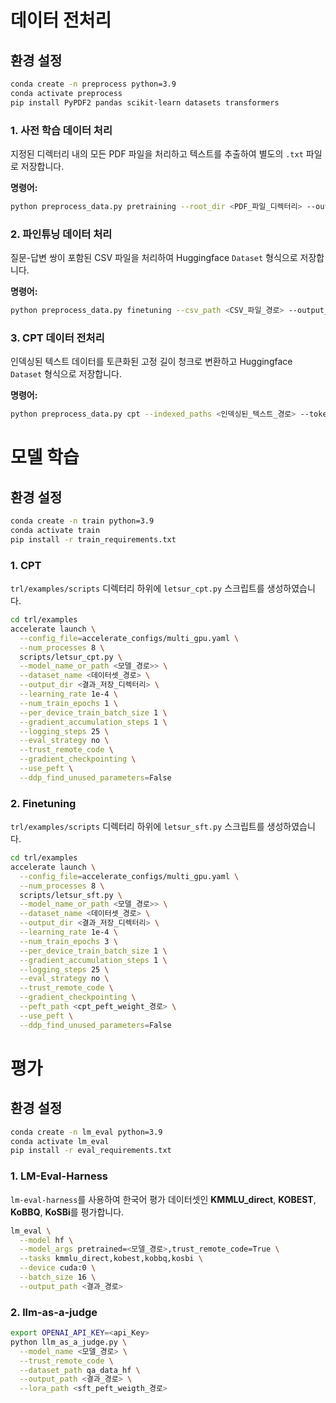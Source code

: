 # 데이터 전처리

## 환경 설정 

```bash
conda create -n preprocess python=3.9
conda activate preprocess
pip install PyPDF2 pandas scikit-learn datasets transformers
```

### 1. 사전 학습 데이터 처리

지정된 디렉터리 내의 모든 PDF 파일을 처리하고 텍스트를 추출하여 별도의 `.txt` 파일로 저장합니다.

**명령어:**

```bash
python preprocess_data.py pretraining --root_dir <PDF_파일_디렉터리> --output_dir <결과_저장_디렉터리>
```

### 2. 파인튜닝 데이터 처리

질문-답변 쌍이 포함된 CSV 파일을 처리하여 Huggingface `Dataset` 형식으로 저장합니다.

**명령어:**

```bash
python preprocess_data.py finetuning --csv_path <CSV_파일_경로> --output_path <결과_저장_디렉터리>
```

### 3. CPT 데이터 전처리

인덱싱된 텍스트 데이터를 토큰화된 고정 길이 청크로 변환하고 Huggingface `Dataset` 형식으로 저장합니다.

**명령어:**

```bash
python preprocess_data.py cpt --indexed_paths <인덱싱된_텍스트_경로> --tokenizer_path <토크나이저_경로> --output_path <결과_저장_디렉터리>
```

# 모델 학습

## 환경 설정 

```bash
conda create -n train python=3.9
conda activate train
pip install -r train_requirements.txt
```

### 1. CPT
`trl/examples/scripts` 디렉터리 하위에 `letsur_cpt.py` 스크립트를 생성하였습니다.

```bash
cd trl/examples
accelerate launch \
  --config_file=accelerate_configs/multi_gpu.yaml \
  --num_processes 8 \
  scripts/letsur_cpt.py \
  --model_name_or_path <모델_경로>> \
  --dataset_name <데이터셋_경로> \
  --output_dir <결과_저장_디렉터리> \
  --learning_rate 1e-4 \
  --num_train_epochs 1 \
  --per_device_train_batch_size 1 \
  --gradient_accumulation_steps 1 \
  --logging_steps 25 \
  --eval_strategy no \
  --trust_remote_code \
  --gradient_checkpointing \
  --use_peft \
  --ddp_find_unused_parameters=False
```

### 2. Finetuning
`trl/examples/scripts` 디렉터리 하위에 `letsur_sft.py` 스크립트를 생성하였습니다.

```bash
cd trl/examples
accelerate launch \
  --config_file=accelerate_configs/multi_gpu.yaml \
  --num_processes 8 \
  scripts/letsur_sft.py \
  --model_name_or_path <모델_경로>> \
  --dataset_name <데이터셋_경로> \
  --output_dir <결과_저장_디렉터리> \
  --learning_rate 1e-4 \
  --num_train_epochs 3 \
  --per_device_train_batch_size 1 \
  --gradient_accumulation_steps 1 \
  --logging_steps 25 \
  --eval_strategy no \
  --trust_remote_code \
  --gradient_checkpointing \
  --peft_path <cpt_peft_weight_경로> \
  --use_peft \
  --ddp_find_unused_parameters=False
```

# 평가

## 환경 설정 

```bash
conda create -n lm_eval python=3.9
conda activate lm_eval
pip install -r eval_requirements.txt
```

### 1. LM-Eval-Harness

`lm-eval-harness`를 사용하여 한국어 평가 데이터셋인 **KMMLU_direct**, **KOBEST**, **KoBBQ**, **KoSBi**를 평가합니다.

```bash
lm_eval \
  --model hf \
  --model_args pretrained=<모델_경로>,trust_remote_code=True \
  --tasks kmmlu_direct,kobest,kobbq,kosbi \
  --device cuda:0 \
  --batch_size 16 \
  --output_path <결과_경로>
```

### 2. llm-as-a-judge

```bash
export OPENAI_API_KEY=<api_Key>
python llm_as_a_judge.py \
  --model_name <모델_경로> \
  --trust_remote_code \
  --dataset_path qa_data_hf \
  --output_path <결과_경로> \
  --lora_path <sft_peft_weigth_경로>
```
